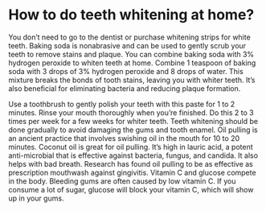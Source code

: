 # How to do teeth whitening at home?

You don’t need to go to the dentist or purchase whitening strips for white teeth. Baking soda is nonabrasive and can be used to gently scrub your teeth to remove stains and plaque. You can combine baking soda with 3% hydrogen peroxide to whiten teeth at home. Combine 1 teaspoon of baking soda with 3 drops of 3% hydrogen peroxide and 8 drops of water. This mixture breaks the bonds of tooth stains, leaving you with whiter teeth. It’s also beneficial for eliminating bacteria and reducing plaque formation.

Use a toothbrush to gently polish your teeth with this paste for 1 to 2 minutes. Rinse your mouth thoroughly when you’re finished. Do this 2 to 3 times per week for a few weeks for whiter teeth. Teeth whitening should be done gradually to avoid damaging the gums and tooth enamel. Oil pulling is an ancient practice that involves swishing oil in the mouth for 10 to 20 minutes. Coconut oil is great for oil pulling. It’s high in lauric acid, a potent anti-microbial that is effective against bacteria, fungus, and candida. It also helps with bad breath. Research has found oil pulling to be as effective as prescription mouthwash against gingivitis. Vitamin C and glucose compete in the body. Bleeding gums are often caused by low vitamin C. If you consume a lot of sugar, glucose will block your vitamin C, which will show up in your gums.
